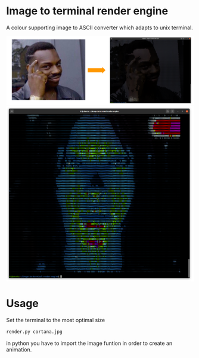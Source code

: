 # Image to terminal render engine
A colour supporting image to ASCII converter which adapts to unix terminal. 

<img src='think.png'>
<img src='cortana.png'>

# Usage
Set the terminal to the most optimal size
```bash
render.py cortana.jpg
```
in python you have to import the image funtion in order to create an animation.